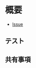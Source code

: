 # 概要

<!-- Issues から該当する Issue のリンクを入力してください -->

* [Issue]()

<!-- Pull Request の概要を具体的に記載してください -->

## テスト

<!-- 実装を確認できる方法を記載してください -->

## 共有事項

<!-- 共有事項がある場合は記載してください -->
